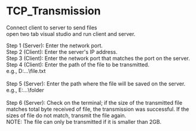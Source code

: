 # TCP_Transmission<br>
Connect client to server to send files
<br>
open two tab visual studio and run client and server.
<br>

Step 1 (Server): Enter the network port.<br>
Step 2 (Client): Enter the server's IP address.<br>
Step 3 (Client): Enter the network port that matches the port on the server.<br>
Step 4 (Client): Enter the path of the file to be transmitted.<br>
e.g., D:...\file.txt<br><br>
Step 5 (Server): Enter the path where the file will be saved on the server.<br>
e.g., E:...\folder<br><br>
Step 6 (Server): Check on the terminal; if the size of the transmitted file matches total byte received of file, the transmission was successful. If the sizes of file do not match, transmit the file again.<br>
NOTE: The file can only be transmitted if it is smaller than 2GB.<br><br>
